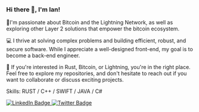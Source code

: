 ### Hi there 👋, I'm Ian!

🚀I'm passionate about Bitcoin and the Lightning Network, as well as exploring other Layer 2 solutions that empower the bitcoin ecosystem.

💻 I thrive at solving complex problems and building efficient, robust, and secure software. While I appreciate a well-designed front-end, my goal is to become a back-end engineer.

🔧 If you're interested in Rust, Bitcoin, or Lightning, you're in the right place. Feel free to explore my repositories, and don't hesitate to reach out if you want to collaborate or discuss exciting projects.


Skills: RUST / C++ / SWIFT / JAVA / C#


<div id="badges">
  <a href="https://www.linkedin.com/in/ian-slane/" target="_blank">
    <img src="https://img.shields.io/badge/LinkedIn-blue?style=for-the-badge&logo=linkedin&logoColor=white" alt="LinkedIn Badge"/>
  </a>
  <a href="https://twitter.com/ian_slane" target="_blank">
    <img src="https://img.shields.io/badge/Twitter-blue?style=for-the-badge&logo=twitter&logoColor=white" alt="Twitter Badge"/>
  </a>
</div>



